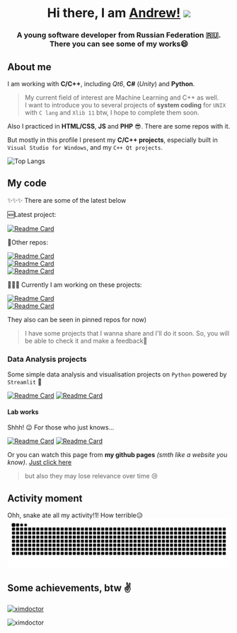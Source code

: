 
<h1 align="center">Hi there, I am <a href="https://ximdoctor.github.io">Andrew!</a>
<img src="https://github.com/blackcater/blackcater/raw/main/images/Hi.gif" height="32"/>
</h1>
<h3 align="center">A young software developer from Russian Federation 🇷🇺.<br>There you can see some of my works😄</h3>

## About me

I am working with __C/C++__, including _Qt6_, __C#__ (_Unity_) and __Python__.
> My current field of interest are Machine Learning and C++ as well.<br>
> I want to introduce you to several projects of **system coding** for `UNIX` with `C lang` and `Xlib 11` btw, I hope to complete them soon.

Also I practiced in __HTML/CSS__, __JS__ and __PHP__ 😎. There are some repos with it.

But mostly in this profile I present my __C/C++ projects__, especially built in ```Visual Studio for Windows```, and my ```C++ Qt projects```.

![Top Langs](https://github-readme-stats.vercel.app/api/top-langs/?username=xImDoctor&langs_count=8&hide=html,hack&theme=radical)

## My code

✨✨✨ There are some of the latest below

🆕Latest project:

[![Readme Card](https://github-readme-stats.vercel.app/api/pin/?username=xImDoctor&repo=xlib-maze-game&theme=radical)](https://github.com/xImDoctor/xlib-maze-game) 
<br>

📃Other repos:

[![Readme Card](https://github-readme-stats.vercel.app/api/pin/?username=xImDoctor&repo=SnakeConsoleGame&theme=radical)](https://github.com/xImDoctor/SnakeConsoleGame)
<br>
[![Readme Card](https://github-readme-stats.vercel.app/api/pin/?username=xImDoctor&repo=GuessTheWordGame&theme=radical)](https://github.com/xImDoctor/GuessTheWordGame)
<br>
[![Readme Card](https://github-readme-stats.vercel.app/api/pin/?username=xImDoctor&repo=docVector&theme=radical)](https://github.com/xImDoctor/docVector) 


🌱🌱🌱 Сurrently I am working on these projects:

[![Readme Card](https://github-readme-stats.vercel.app/api/pin/?username=xImDoctor&repo=xlib-maze-game&theme=radical)](https://github.com/xImDoctor/xlib-maze-game)<br>
[![Readme Card](https://github-readme-stats.vercel.app/api/pin/?username=xImDoctor&repo=eat-the-letter&theme=radical)](https://github.com/xImDoctor/eat-the-letter)

They also can be seen in pinned repos for now)
> I have some projects that I wanna share and I'll do it soon. So, you will be able to check it and make a feedback💬


### Data Analysis projects
Some simple data analysis and visualisation projects on `Python` powered by `Streamlit` 🙂

[![Readme Card](https://github-readme-stats.vercel.app/api/pin/?username=xImDoctor&repo=Streamlit1&theme=radical)](https://github.com/xImDoctor/Streamlit1)
[![Readme Card](https://github-readme-stats.vercel.app/api/pin/?username=xImDoctor&repo=house-price-predict-test&theme=radical)](https://github.com/xImDoctor/house-price-predict-test)

#### Lab works 
Shhh! 😉 For those who just knows...

[![Readme Card](https://github-readme-stats.vercel.app/api/pin/?username=xImDoctor&repo=html-css-js-labs&theme=radical)](https://github.com/xImDoctor/html-css-js-labs) 
[![Readme Card](https://github-readme-stats.vercel.app/api/pin/?username=xImDoctor&repo=php-labs&theme=radical)](https://github.com/xImDoctor/php-labs) 

Or you can watch this page from **my github pages** *(smth like a website you know)*. [Just click here](https://ximdoctor.github.io)
> but also they may lose relevance over time 😢

## Activity moment
Ohh, snake ate all my activity!1! How terrible😥
<img src="https://raw.githubusercontent.com/xImDoctor/xImDoctor/output/github-contribution-grid-snake-dark.svg" alt="snake" />


## Some achievements, btw ✌️
<p align="left"> <a href="https://github.com/ryo-ma/github-profile-trophy"><img src="https://github-profile-trophy.vercel.app/?username=ximdoctor&theme=onestar&no-frame=true&rank=SECRET,SSS,SS,S,AAA,AA,A,B,C" alt="ximdoctor" /></a> </p>

<p align="left"> <img src="https://komarev.com/ghpvc/?username=ximdoctor&label=Profile%20views&color=0e75b6&style=flat" alt="ximdoctor" /> </p>


